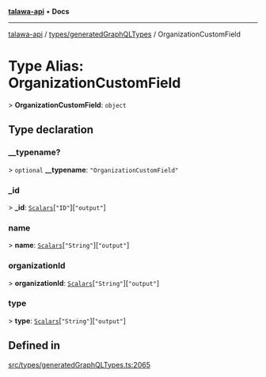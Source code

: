 [**talawa-api**](../../../README.md) • **Docs**

***

[talawa-api](../../../modules.md) / [types/generatedGraphQLTypes](../README.md) / OrganizationCustomField

# Type Alias: OrganizationCustomField

\> **OrganizationCustomField**: `object`

## Type declaration

### \_\_typename?

\> `optional` **\_\_typename**: `"OrganizationCustomField"`

### \_id

\> **\_id**: [`Scalars`](Scalars.md)\[`"ID"`\]\[`"output"`\]

### name

\> **name**: [`Scalars`](Scalars.md)\[`"String"`\]\[`"output"`\]

### organizationId

\> **organizationId**: [`Scalars`](Scalars.md)\[`"String"`\]\[`"output"`\]

### type

\> **type**: [`Scalars`](Scalars.md)\[`"String"`\]\[`"output"`\]

## Defined in

[src/types/generatedGraphQLTypes.ts:2065](https://github.com/PalisadoesFoundation/talawa-api/blob/a6e7ac91b581c9109559657faf0f934f3eb41fe7/src/types/generatedGraphQLTypes.ts#L2065)
